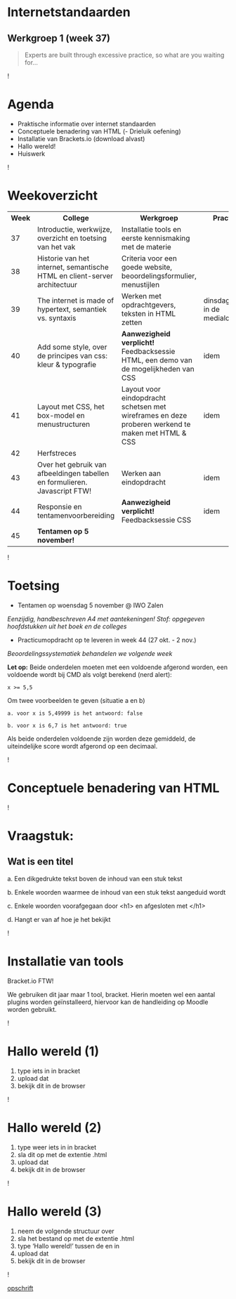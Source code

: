 # Internetstandaarden
## Werkgroep 1 (week 37)

> Experts are built through excessive practice, so what are you waiting for…

!

# Agenda

- Praktische informatie over internet standaarden
- Conceptuele benadering van HTML
(- Drieluik oefening)
- Installatie van Brackets.io (download alvast)
- Hallo wereld!
- Huiswerk

!

# Weekoverzicht

<table class="vakoverzicht">
  <tr>
    <th>Week</th>
    <th>College</th>
    <th>Werkgroep</th>
    <th>Practicum</th>
  </tr>
  <tr>
    <td>37</td>
    <td>Introductie, werkwijze, overzicht en toetsing van het vak</td>
    <td>Installatie tools en eerste kennismaking met de materie</td>
    <td class="empty" rowspan="2"></td>
  </tr>
  <tr>
    <td>38</td>
    <td>Historie van het internet, semantische HTML en client-server architectuur</td>
    <td>Criteria voor een goede website, beoordelingsformulier, menustijlen</td>
  </tr>
  <tr>
    <td>39</td>
    <td>The internet is made of hypertext, semantiek vs. syntaxis</td>
    <td>Werken met opdrachtgevers, teksten in HTML zetten</td>
    <td>dinsdagochtend in de medialounge</td>
  </tr>
  <tr>
    <td>40</td>
    <td>Add some style, over de principes van css: kleur &amp; typografie</td>
    <td><strong>Aanwezigheid verplicht!</strong> Feedbacksessie HTML, een demo van de mogelijkheden van CSS</td>
    <td>idem</td>
  </tr>
  <tr>
    <td>41</td>
    <td>Layout met CSS, het box-model en menustructuren</td>
    <td>Layout voor eindopdracht schetsen met wireframes en deze proberen werkend te maken met HTML &amp; CSS</td>
    <td>idem</td>
  </tr>
  <tr class="empty">
    <td>42</td>
    <td colspan="3">Herfstreces</td>
  </tr>
  <tr>
    <td>43</td>
    <td>Over het gebruik van afbeeldingen tabellen en formulieren. Javascript FTW!</td>
    <td>Werken aan eindopdracht</td>
    <td>idem</td>
  </tr>
  <tr>
    <td>44</td>
    <td>Responsie en tentamenvoorbereiding</td>
    <td><strong>Aanwezigheid verplicht!</strong> Feedbacksessie CSS</td>
    <td>idem</td>
  </tr>
  <tr>
    <td>45</td>
    <td rowspan="3"><strong>Tentamen op 5 november!</strong></td>
  </tr>
</table>

!

# Toetsing
- Tentamen op woensdag 5 november @ IWO Zalen

_Eenzijdig, handbeschreven A4 met aantekeningen!
Stof: opgegeven hoofdstukken uit het boek en de colleges_

- Practicumopdracht op te leveren in week 44 (27 okt. - 2 nov.)

_Beoordelingssystematiek behandelen we volgende week_

**Let op:** Beide onderdelen moeten met een voldoende afgerond worden, een voldoende wordt bij CMD als volgt berekend (nerd alert):

    x >= 5,5

Om twee voorbeelden te geven (situatie a en b)

    a. voor x is 5,49999 is het antwoord: false

    b. voor x is 6,7 is het antwoord: true

Als beide onderdelen voldoende zijn worden deze gemiddeld, de uiteindelijke score wordt afgerond op een decimaal.

!

# Conceptuele benadering van HTML

!

# Vraagstuk:

## Wat is een titel

a.  Een dikgedrukte tekst boven de inhoud van een stuk tekst

b.  Enkele woorden waarmee de inhoud van een stuk tekst aangeduid wordt

c.  Enkele woorden voorafgegaan door &lt;h1> en afgesloten met &lt;/h1>

d.  Hangt er van af hoe je het bekijkt

!

# Installatie van tools

Bracket.io FTW!

We gebruiken dit jaar maar 1 tool, bracket. Hierin moeten wel een aantal plugins worden geïnstalleerd, hiervoor kan de handleiding op Moodle worden gebruikt.

!

# Hallo wereld (1)

1. type iets in in bracket
2. upload dat
3. bekijk dit in de browser

!

# Hallo wereld (2)

1. type weer iets in in bracket
2. sla dit op met de extentie .html
3. upload dat
4. bekijk dit in de browser

! 

# Hallo wereld (3)

1. neem de volgende structuur over
2. sla het bestand op met de extentie .html
3. type ‘Hallo wereld!’ tussen de <body> en </body> in
4. upload dat
5. bekijk dit in de browser

!


[opschrift](http://www.link.com "beschrijving")
